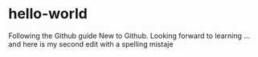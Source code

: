 # hello-world
Following the Github guide
New to Github.
Looking forward to learning
... and here is my second edit with a spelling mistaje
